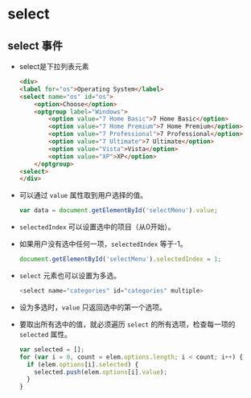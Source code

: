 # select

## select 事件

  - select是下拉列表元素

    ```html
    <div>
    <label for="os">Operating System</label>
    <select name="os" id="os">
        <option>Choose</option>
        <optgroup label="Windows">
            <option value="7 Home Basic">7 Home Basic</option>
            <option value="7 Home Premium">7 Home Premium</option>
            <option value="7 Professional">7 Professional</option>
            <option value="7 Ultimate">7 Ultimate</option>
            <option value="Vista">Vista</option>
            <option value="XP">XP</option>
        </optgroup>
    <select>
    </div>
    ```

  - 可以通过 `value` 属性取到用户选择的值。

    ```javascript
    var data = document.getElementById('selectMenu').value;
    ```

  - `selectedIndex` 可以设置选中的项目（从0开始）。

  - 如果用户没有选中任何一项，`selectedIndex` 等于-1。

    ```javascript
    document.getElementById('selectMenu').selectedIndex = 1;
    ```

  - `select` 元素也可以设置为多选。

    ```javascript
    <select name="categories" id="categories" multiple>
    ```

  - 设为多选时，`value` 只返回选中的第一个选项。

  - 要取出所有选中的值，就必须遍历 `select` 的所有选项，检查每一项的 `selected` 属性。

    ```javascript
    var selected = [];
    for (var i = 0, count = elem.options.length; i < count; i++) {
      if (elem.options[i].selected) {
        selected.push(elem.options[i].value);
      }
    }
    ```
